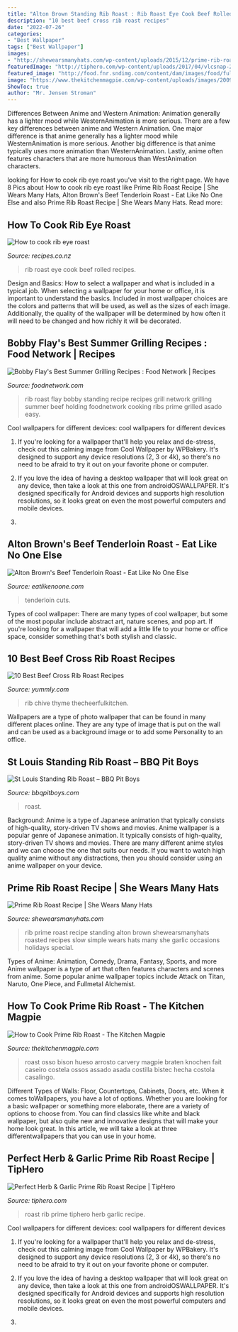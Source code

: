 ```yaml
---
title: "Alton Brown Standing Rib Roast : Rib Roast Eye Cook Beef Rolled Recipes"
description: "10 best beef cross rib roast recipes"
date: "2022-07-26"
categories:
- "Best Wallpaper"
tags: ["Best Wallpaper"]
images:
- "http://shewearsmanyhats.com/wp-content/uploads/2015/12/prime-rib-roast-recipe-2.jpg"
featuredImage: "http://tiphero.com/wp-content/uploads/2017/04/vlcsnap-2017-04-13-14h32m33s190-e1492199507281.png"
featured_image: "http://food.fnr.sndimg.com/content/dam/images/food/fullset/2011/5/12/0/Bobby-Flay_Holding-Rib-Roast_s4x3.jpg.rend.hgtvcom.1280.960.suffix/1371597536347.jpeg"
image: "https://www.thekitchenmagpie.com/wp-content/uploads/images/2009/10/how-to-cook-a-prime-rib-roast-1100x733.jpeg"
ShowToc: true
author: "Mr. Jensen Stroman"
---
```



Differences Between Anime and Western Animation: Animation generally has a lighter mood while WesternAnimation is more serious.
There are a few key differences between anime and Western Animation. One major difference is that anime generally has a lighter mood while WesternAnimation is more serious. Another big difference is that anime typically uses more animation than WesternAnimation. Lastly, anime often features characters that are more humorous than WestAnimation characters.

	

		
looking for How to cook rib eye roast you've visit to the right page. We have 8 Pics about How to cook rib eye roast like Prime Rib Roast Recipe | She Wears Many Hats, Alton Brown&#039;s Beef Tenderloin Roast - Eat Like No One Else and also Prime Rib Roast Recipe | She Wears Many Hats. Read more:
		
    
## How To Cook Rib Eye Roast

<img loading=lazy src="https://cdn.sanity.io/images/p6oh2x2n/production/9f09eb574b3b555b130c9a9738eb934ededc6f7a-1400x854.jpg" onerror="this.onerror=null;this.src='https://tse4.mm.bing.net/th?id=OIP.AucJqj_dg7-4zNzwmkaDvQHaEh&amp;pid=15.1';" alt="How to cook rib eye roast">

_Source: recipes.co.nz_

>rib roast eye cook beef rolled recipes. 

	

Design and Basics: How to select a wallpaper and what is included in a typical job.
When selecting a wallpaper for your home or office, it is important to understand the basics. Included in most wallpaper choices are the colors and patterns that will be used, as well as the sizes of each image. Additionally, the quality of the wallpaper will be determined by how often it will need to be changed and how richly it will be decorated.

    
## Bobby Flay&#039;s Best Summer Grilling Recipes : Food Network | Recipes

<img loading=lazy src="http://food.fnr.sndimg.com/content/dam/images/food/fullset/2011/5/12/0/Bobby-Flay_Holding-Rib-Roast_s4x3.jpg.rend.hgtvcom.1280.960.suffix/1371597536347.jpeg" onerror="this.onerror=null;this.src='https://tse1.mm.bing.net/th?id=OIP.O4FiI1iMK6GmeK8X5E0nTwHaFj&amp;pid=15.1';" alt="Bobby Flay&#039;s Best Summer Grilling Recipes : Food Network | Recipes">

_Source: foodnetwork.com_

>rib roast flay bobby standing recipe recipes grill network grilling summer beef holding foodnetwork cooking ribs prime grilled asado easy. 

	

Cool wallpapers for different devices:
cool wallpapers for different devices 

1. If you're looking for a wallpaper that'll help you relax and de-stress, check out this calming image from Cool Wallpaper by WPBakery. It's designed to support any device resolutions (2, 3 or 4k), so there's no need to be afraid to try it out on your favorite phone or computer.

2. If you love the idea of having a desktop wallpaper that will look great on any device, then take a look at this one from androidOSWALLPAPER. It's designed specifically for Android devices and supports high resolution resolutions, so it looks great on even the most powerful computers and mobile devices.

3.

    
## Alton Brown&#039;s Beef Tenderloin Roast - Eat Like No One Else

<img loading=lazy src="https://www.eatlikenoone.com/wp-content/uploads/2021/01/AB-Center-Cut-Recpie-Shot-2021.jpg" onerror="this.onerror=null;this.src='https://tse2.mm.bing.net/th?id=OIP.LHxqAQ8pZbkfLjSVQCFDpAHaLH&amp;pid=15.1';" alt="Alton Brown&#039;s Beef Tenderloin Roast - Eat Like No One Else">

_Source: eatlikenoone.com_

>tenderloin cuts. 

	

Types of cool wallpaper:
There are many types of cool wallpaper, but some of the most popular include abstract art, nature scenes, and pop art. If you're looking for a wallpaper that will add a little life to your home or office space, consider something that's both stylish and classic.

    
## 10 Best Beef Cross Rib Roast Recipes

<img loading=lazy src="https://lh3.googleusercontent.com/imHZ8gmwVahaZRo63KiLhLMcUSu8Ds8EYMnHoPSK586h772mWaroJE6pP4x1zvCcv8glum461GgRWhv5k6tZGA=s1200-rj-v1-e365" onerror="this.onerror=null;this.src='https://tse4.mm.bing.net/th?id=OIP.Eg9d0u6GVT1VP8Wozstu0gHaJ4&amp;pid=15.1';" alt="10 Best Beef Cross Rib Roast Recipes">

_Source: yummly.com_

>rib chive thyme thecheerfulkitchen. 

	



Wallpapers are a type of photo wallpaper that can be found in many different places online. They are any type of image that is put on the wall and can be used as a background image or to add some Personality to an office.

    
## St Louis Standing Rib Roast – BBQ Pit Boys

<img loading=lazy src="https://cdn.shopify.com/s/files/1/0271/5287/5653/articles/St-Louis-Spare-Ribs-recipe-standing-rib-roast-bbq-pit-boys-reynolds-wrap_1200x1200.jpg?v=1592933194" onerror="this.onerror=null;this.src='https://tse2.mm.bing.net/th?id=OIP._4ZFhIjxGvXreBZKmiChKwHaEK&amp;pid=15.1';" alt="St Louis Standing Rib Roast – BBQ Pit Boys">

_Source: bbqpitboys.com_

>roast. 

	

Background: Anime is a type of Japanese animation that typically consists of high-quality, story-driven TV shows and movies.
Anime wallpaper is a popular genre of Japanese animation. It typically consists of high-quality, story-driven TV shows and movies. There are many different anime styles and we can choose the one that suits our needs. If you want to watch high quality anime without any distractions, then you should consider using an anime wallpaper on your device.

    
## Prime Rib Roast Recipe | She Wears Many Hats

<img loading=lazy src="http://shewearsmanyhats.com/wp-content/uploads/2015/12/prime-rib-roast-recipe-2.jpg" onerror="this.onerror=null;this.src='https://tse2.mm.bing.net/th?id=OIP.3DUBIpzs0WSkdE_Q_K6kPAHaLL&amp;pid=15.1';" alt="Prime Rib Roast Recipe | She Wears Many Hats">

_Source: shewearsmanyhats.com_

>rib prime roast recipe standing alton brown shewearsmanyhats roasted recipes slow simple wears hats many she garlic occasions holidays special. 

	

Types of Anime: Animation, Comedy, Drama, Fantasy, Sports, and more
Anime wallpaper is a type of art that often features characters and scenes from anime. Some popular anime wallpaper topics include Attack on Titan, Naruto, One Piece, and Fullmetal Alchemist.

    
## How To Cook Prime Rib Roast - The Kitchen Magpie

<img loading=lazy src="https://www.thekitchenmagpie.com/wp-content/uploads/images/2009/10/how-to-cook-a-prime-rib-roast-1100x733.jpeg" onerror="this.onerror=null;this.src='https://tse2.mm.bing.net/th?id=OIP.lBwnScpy9Ezotp-b-uQxowHaE7&amp;pid=15.1';" alt="How to Cook Prime Rib Roast - The Kitchen Magpie">

_Source: thekitchenmagpie.com_

>roast osso bison hueso arrosto carvery magpie braten knochen fait caseiro costela ossos assado asada costilla bistec hecha costola casalingo. 

	

Different Types of Walls: Floor, Countertops, Cabinets, Doors, etc.
When it comes toWallpapers, you have a lot of options. Whether you are looking for a basic wallpaper or something more elaborate, there are a variety of options to choose from. You can find classics like white and black wallpaper, but also quite new and innovative designs that will make your home look great. In this article, we will take a look at three differentwallpapers that you can use in your home.

    
## Perfect Herb &amp; Garlic Prime Rib Roast Recipe | TipHero

<img loading=lazy src="http://tiphero.com/wp-content/uploads/2017/04/vlcsnap-2017-04-13-14h32m33s190-e1492199507281.png" onerror="this.onerror=null;this.src='https://tse3.mm.bing.net/th?id=OIP.pYEi41oqLXtkHVoku9el0QHaHa&amp;pid=15.1';" alt="Perfect Herb &amp; Garlic Prime Rib Roast Recipe | TipHero">

_Source: tiphero.com_

>roast rib prime tiphero herb garlic recipe. 

	

Cool wallpapers for different devices:
cool wallpapers for different devices 

1. If you're looking for a wallpaper that'll help you relax and de-stress, check out this calming image from Cool Wallpaper by WPBakery. It's designed to support any device resolutions (2, 3 or 4k), so there's no need to be afraid to try it out on your favorite phone or computer.

2. If you love the idea of having a desktop wallpaper that will look great on any device, then take a look at this one from androidOSWALLPAPER. It's designed specifically for Android devices and supports high resolution resolutions, so it looks great on even the most powerful computers and mobile devices.

3.

